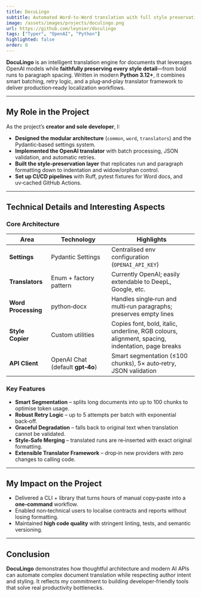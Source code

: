```yaml
---
title: DocuLingo
subtitle: Automated Word-to-Word translation with full style preservation
image: /assets/images/projects/doculingo.png
url: https://github.com/leynier/doculingo
tags: ["Typer", "OpenAI", "Python"]
highlighted: false
order: 8
---
```


**DocuLingo** is an intelligent translation engine for documents that leverages OpenAI models while **faithfully preserving every style detail**—from bold runs to paragraph spacing. Written in modern **Python 3.12+**, it combines smart batching, retry logic, and a plug‑and‑play translator framework to deliver production‑ready localization workflows.

---

## My Role in the Project

As the project’s **creator and sole developer**, I:

* **Designed the modular architecture** (`common`, `word`, `translators`) and the Pydantic‑based settings system.
* **Implemented the OpenAI translator** with batch processing, JSON validation, and automatic retries.
* **Built the style‑preservation layer** that replicates run and paragraph formatting down to indentation and widow/orphan control.
* **Set up CI/CD pipelines** with Ruff, pytest fixtures for Word docs, and uv‑cached GitHub Actions.

---

## Technical Details and Interesting Aspects

### Core Architecture

| Area                | Technology                       | Highlights                                                                                      |
| ------------------- | -------------------------------- | ----------------------------------------------------------------------------------------------- |
| **Settings**        | Pydantic Settings                | Centralised env configuration (`OPENAI_API_KEY`)                                                |
| **Translators**     | Enum + factory pattern           | Currently OpenAI; easily extendable to DeepL, Google, etc.                                      |
| **Word Processing** | python‑docx                      | Handles single‑run and multi‑run paragraphs; preserves empty lines                              |
| **Style Copier**    | Custom utilities                 | Copies font, bold, italic, underline, RGB colours, alignment, spacing, indentation, page breaks |
| **API Client**      | OpenAI Chat (default **gpt‑4o**) | Smart segmentation (≤100 chunks), 5× auto‑retry, JSON validation                                |

### Key Features

* **Smart Segmentation** – splits long documents into up to 100 chunks to optimise token usage.
* **Robust Retry Logic** – up to 5 attempts per batch with exponential back‑off.
* **Graceful Degradation** – falls back to original text when translation cannot be validated.
* **Style‑Safe Merging** – translated runs are re‑inserted with exact original formatting.
* **Extensible Translator Framework** – drop‑in new providers with zero changes to calling code.

---

## My Impact on the Project

* Delivered a CLI + library that turns hours of manual copy‑paste into a **one‑command** workflow.
* Enabled non‑technical users to localise contracts and reports without losing formatting.
* Maintained **high code quality** with stringent linting, tests, and semantic versioning.

---

## Conclusion

**DocuLingo** demonstrates how thoughtful architecture and modern AI APIs can automate complex document translation while respecting author intent and styling. It reflects my commitment to building developer‑friendly tools that solve real productivity bottlenecks.
